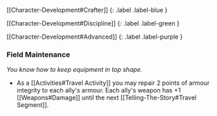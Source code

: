 [[Character-Development#Crafter]]
{: .label .label-blue }

[[Character-Development#Discipline]]
{: .label .label-green }

[[Character-Development#Advanced]]
{: .label .label-purple }

### Field Maintenance
*You know how to keep equipment in top shape.*
* As a [[Activities#Travel Activity]] you may repair 2 points of armour integrity to each ally's armour. Each ally's weapon has +1 [[Weapons#Damage]] until the next [[Telling-The-Story#Travel Segment]].
